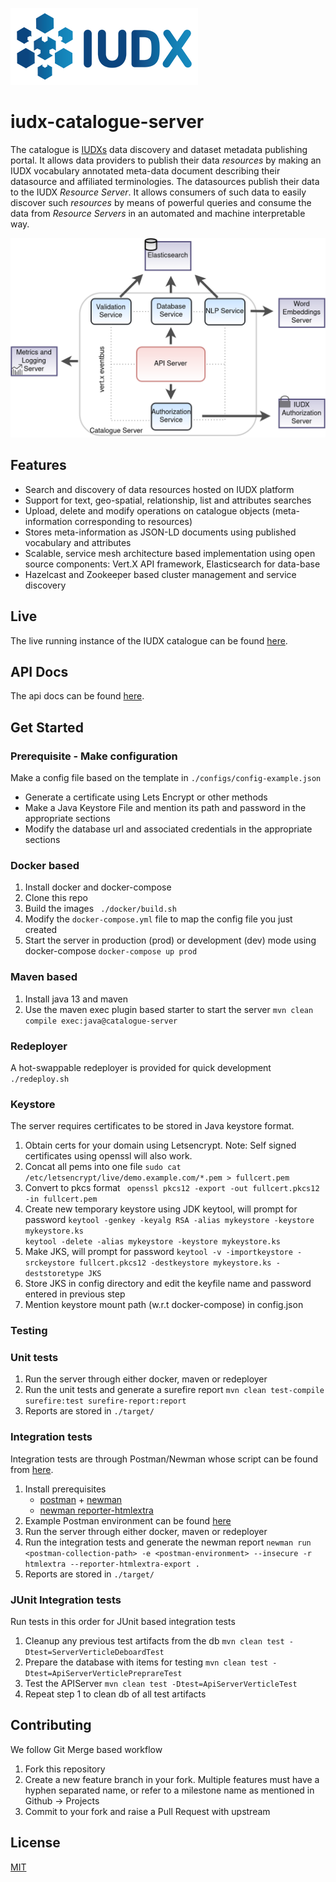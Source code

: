 ![IUDX](./docs/iudx.png)
# iudx-catalogue-server
The catalogue is [IUDXs](https://iudx.org.in) data discovery and dataset metadata publishing portal.
It allows data providers to publish their data *resources* by making an IUDX vocabulary annotated meta-data document describing their datasource and affiliated terminologies.
The datasources publish their data to the IUDX *Resource Server*.
It allows consumers of such data to easily discover such *resources* by means of powerful
queries and consume the data from *Resource Servers* in an automated and machine interpretable way.

<p align="center">
<img src="./docs/cat_overview.png">
</p>


## Features
- Search and discovery of data resources hosted on IUDX platform
- Support for text, geo-spatial, relationship, list and attributes searches
- Upload, delete and modify operations on catalogue objects (meta-information corresponding to resources)
- Stores meta-information as JSON-LD documents using published vocabulary and attributes
- Scalable, service mesh architecture based implementation using open source components: Vert.X API framework, Elasticsearch for data-base
- Hazelcast and Zookeeper based cluster management and service discovery


## Live 
The live running instance of the IUDX catalogue can be found [here](https://catalogue.iudx.org.in).

## API Docs 
The api docs can be found [here](https://catalogue.iudx.org.in/apis).



## Get Started

### Prerequisite - Make configuration
Make a config file based on the template in `./configs/config-example.json` 
- Generate a certificate using Lets Encrypt or other methods
- Make a Java Keystore File and mention its path and password in the appropriate sections
- Modify the database url and associated credentials in the appropriate sections

### Docker based
1. Install docker and docker-compose
2. Clone this repo
3. Build the images 
   ` ./docker/build.sh`
4. Modify the `docker-compose.yml` file to map the config file you just created
5. Start the server in production (prod) or development (dev) mode using docker-compose 
   ` docker-compose up prod `


### Maven based
1. Install java 13 and maven
2. Use the maven exec plugin based starter to start the server 
   `mvn clean compile exec:java@catalogue-server`

### Redeployer
A hot-swappable redeployer is provided for quick development 
`./redeploy.sh`


### Keystore
The server requires certificates to be stored in Java keystore format.
1. Obtain certs for your domain using Letsencrypt. Note: Self signed certificates using openssl will also work.
2. Concat all pems into one file 
`sudo cat /etc/letsencrypt/live/demo.example.com/*.pem > fullcert.pem`
3. Convert to pkcs format 
` openssl pkcs12 -export -out fullcert.pkcs12 -in fullcert.pem`
4. Create new temporary keystore using JDK keytool, will prompt for password 
`keytool -genkey -keyalg RSA -alias mykeystore -keystore mykeystore.ks`  
`keytool -delete -alias mykeystore -keystore mykeystore.ks` 
5. Make JKS, will prompt for password 
`keytool -v -importkeystore -srckeystore fullcert.pkcs12 -destkeystore mykeystore.ks -deststoretype JKS`
6. Store JKS in config directory and edit the keyfile name and password entered in previous step
7. Mention keystore mount path (w.r.t docker-compose) in config.json



### Testing

### Unit tests
1. Run the server through either docker, maven or redeployer
2. Run the unit tests and generate a surefire report 
   `mvn clean test-compile surefire:test surefire-report:report`
3. Reports are stored in `./target/`


### Integration tests
Integration tests are through Postman/Newman whose script can be found from [here](./src/test/resources/iudx-catalogue-server.postman_collection.json).
1. Install prerequisites 
   - [postman](https://www.postman.com/) + [newman](https://www.npmjs.com/package/newman)
   - [newman reporter-htmlextra](https://www.npmjs.com/package/newman-reporter-htmlextra)
2. Example Postman environment can be found [here](./configs/postman-env.json)
3. Run the server through either docker, maven or redeployer
4. Run the integration tests and generate the newman report 
   `newman run <postman-collection-path> -e <postman-environment> --insecure -r htmlextra --reporter-htmlextra-export .`
5. Reports are stored in `./target/`

### JUnit Integration tests
Run tests in this order for JUnit based integration tests
1. Cleanup any previous test artifacts from the db
    `mvn clean test -Dtest=ServerVerticleDeboardTest` 
2. Prepare the database with items for testing 
   `mvn clean test -Dtest=ApiServerVerticlePreprareTest`
3. Test the APIServer 
   `mvn clean test -Dtest=ApiServerVerticleTest`
4. Repeat step 1 to clean db of all test artifacts


## Contributing
We follow Git Merge based workflow 
1. Fork this repository
2. Create a new feature branch in your fork. Multiple features must have a hyphen separated name, or refer to a milestone name as mentioned in Github -> Projects  
4. Commit to your fork and raise a Pull Request with upstream


## License
[MIT](./LICENSE.txt)
